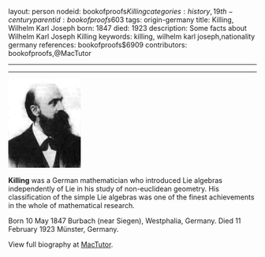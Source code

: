 layout: person
nodeid: bookofproofs$Killing
categories: history,19th-century
parentid: bookofproofs$603
tags: origin-germany
title: Killing, Wilhelm Karl Joseph
born: 1847
died: 1923
description: Some facts about Wilhelm Karl Joseph Killing
keywords: killing, wilhelm karl joseph,nationality germany
references: bookofproofs$6909
contributors: bookofproofs,@MacTutor

---


---

![Killing.jpg](https://github.com/bookofproofs/bookofproofs.github.io/blob/main/_sources/_assets/images/portraits/Killing.jpg?raw=true)

**Killing** was a German mathematician who introduced Lie algebras independently of Lie in his study of non-euclidean geometry. His classification of the simple Lie algebras was one of the finest achievements in the whole of mathematical research.

Born 10 May 1847 Burbach (near Siegen), Westphalia, Germany. Died 11 February 1923 Münster, Germany.


View full biography at [MacTutor](https://mathshistory.st-andrews.ac.uk/Biographies/Killing/).